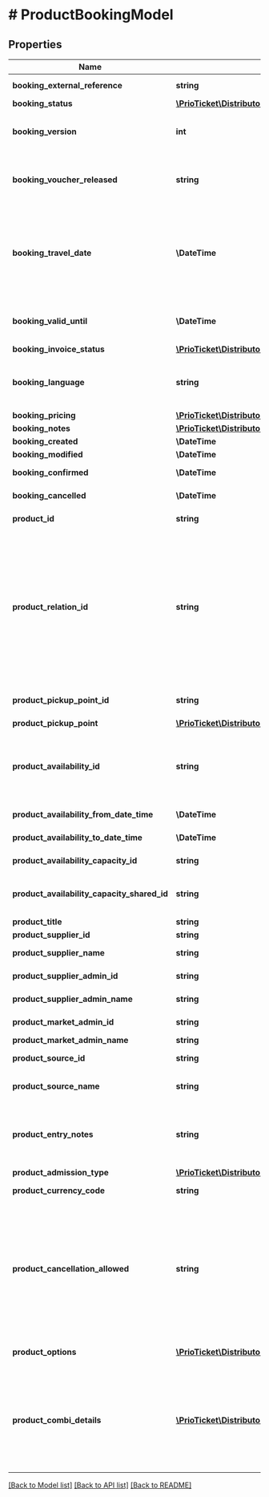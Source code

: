 # # ProductBookingModel

## Properties

Name | Type | Description | Notes
------------ | ------------- | ------------- | -------------
**booking_external_reference** | **string** | A unique booking identifier within the external system. |
**booking_status** | [**\PrioTicket\DistributorAPI\Models\BookingStatusTypes**](BookingStatusTypes.md) |  |
**booking_version** | **int** | Booking version number. | [optional] [readonly] [default to 1]
**booking_voucher_released** | **string** | Whether the vouchers of this booking are available / released. Voucher allocation can be delayed based on the voucher release requirements. | [optional] [readonly]
**booking_travel_date** | **\DateTime** | If &#x60;product_availability:false&#x60; you can still define the expected redemption date of this product. Required if &#x60;product_traveldate_required:true&#x60;. If unset and availability is applicable, &#x60;booking_travel_date&#x60; will be returned as &#x60;availability_from_date_time&#x60; in the response. | [optional]
**booking_valid_until** | **\DateTime** | The booking will be valid until this time, after that the booking will be expired if not redeemed. Mainly applicable to open products. | [optional] [readonly]
**booking_invoice_status** | [**\PrioTicket\DistributorAPI\Models\InvoiceStatus**](InvoiceStatus.md) |  | [optional]
**booking_language** | **string** | Language codes for the available languages of the product, e.g. Live Guides are available in English and Spanish languages. Language is defined in [ISO-639-1](https://en.wikipedia.org/wiki/ISO_639-1) format. | [optional] [default to 'en']
**booking_pricing** | [**\PrioTicket\DistributorAPI\Models\Pricing**](Pricing.md) |  | [optional]
**booking_notes** | [**\PrioTicket\DistributorAPI\Models\Note[]**](Note.md) | Booking notes. | [optional]
**booking_created** | **\DateTime** | Date and time of booking creation. | [readonly]
**booking_modified** | **\DateTime** | Date and time of booking update. | [readonly]
**booking_confirmed** | **\DateTime** | Date and time of booking confirmation. | [optional] [readonly]
**booking_cancelled** | **\DateTime** | Date and time of booking cancellation. | [optional] [readonly]
**product_id** | **string** | Unique identifier for the product assigned by Prio. |
**product_relation_id** | **string** | If this product is booked as part of a cluster or purchased as an addon the related main product id should be defined.  Purchasing an addon requires a booking record for the linked main product. If that is not found within the same order, an error will be returned.  When part of a cluster, only the sub-product is required and therefore there is no need to include the main cluster product as a seperate booking in the same order.  If you do not sent this parameter, it will be considered as an individual sale. | [optional]
**product_pickup_point_id** | **string** | Mandatory if &#x60;product_pickup_point:MANDATORY&#x60; in product details. | [optional]
**product_pickup_point** | [**\PrioTicket\DistributorAPI\Models\PickupPoint**](PickupPoint.md) |  | [optional]
**product_availability_id** | **string** | The unique ID for the timeslot (&#x60;availability_id&#x60;) or specific availability spot (&#x60;availability_spot_id&#x60;) if &#x60;product_availability_assigned:true&#x60;. Only mandatory if &#x60;product_availability:true&#x60;. | [optional]
**product_availability_from_date_time** | **\DateTime** | The starting date and time of the activity availability. | [optional] [readonly]
**product_availability_to_date_time** | **\DateTime** | The till date and time of the activity availability. | [optional] [readonly]
**product_availability_capacity_id** | **string** | Availability group / capacity identifier. | [optional] [readonly]
**product_availability_capacity_shared_id** | **string** | Shared availability / capacity identifier. Only applicable if &#x60;capacity_type:SHARED / COMBINED&#x60;. | [optional] [readonly]
**product_title** | **string** | The title of the product. | [readonly]
**product_supplier_id** | **string** | Unique identifier for the supplier. | [readonly]
**product_supplier_name** | **string** | Name of the supplier which offers the product(s). | [readonly]
**product_supplier_admin_id** | **string** | Unique identifier for the supplier admin. | [optional] [readonly]
**product_supplier_admin_name** | **string** | Name of the supplier admin. | [optional] [readonly]
**product_market_admin_id** | **string** | Unique identifier for the market admin. | [readonly]
**product_market_admin_name** | **string** | Name of the market admin. | [readonly]
**product_source_id** | **string** | Unique ID of the product source. | [optional] [readonly]
**product_source_name** | **string** | Source of the product.   Either PrioTicket or the name of the other reservation system e.g. CSS. | [optional] [readonly]
**product_entry_notes** | **string** | Product entry information. (Know before you go). The user-visible list of important notes, use for details such as age-restrictions or other conditions that make this service unsuitable. | [optional] [readonly]
**product_admission_type** | [**\PrioTicket\DistributorAPI\Models\ProductAdmissionType**](ProductAdmissionType.md) |  |
**product_currency_code** | **string** | Product Currency Code, according to [ISO-4217](https://en.wikipedia.org/wiki/ISO_4217). | [readonly]
**product_cancellation_allowed** | **string** | Whether it is allowed to cancel this product / booking.   This takes into account the current state of the order as well as variables such as &#x60;booking_status&#x60; and  &#x60;product_type_redemption_status&#x60;.    Note that even if a product can be cancelled in this state, cancellation fees and restrictions might still apply and override this value. Please check &#x60;product_cancellation_policies&#x60; for more details. | [readonly] [default to 'true']
**product_options** | [**\PrioTicket\DistributorAPI\Models\BookingExtraOptions[]**](BookingExtraOptions.md) | The product options booked (including individual options from related combi products). | [optional]
**product_combi_details** | [**\PrioTicket\DistributorAPI\Models\ProductCombiDetail[]**](ProductCombiDetail.md) | In case the booked product is the main combi-product (&#x60;product_combi:true&#x60;), this field should be populated for each and every listed sub-product inside &#x60;product_combi_details&#x60;. All sub-product will inherited the missing details such as &#x60;product_type_details&#x60; from the parent. | [optional]

[[Back to Model list]](../../README.md#models) [[Back to API list]](../../README.md#endpoints) [[Back to README]](../../README.md)
